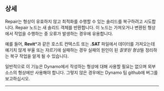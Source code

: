 ## 상세
Repair는 형상이 유효하지 않고 최적화를 수행할 수 있는 솔리드를 복구하려고 시도합니다. Repair 노드는 새 솔리드 객체를 반환합니다.
이 노드는 가져오거나 변환된 형상에서 작업을 수행하는 중 오류가 발생하는 경우에 유용합니다.

예를 들어, **Revit***과 같은 호스트 컨텍스트 또는 **.SAT** 파일에서 데이터를 가져오는데 예기치 않게 부울 또는 자르기에 실패하는 경우 실패의 원인이 된 *잘못된 형상*을 정리하는 복구 작업을 알게 될 수 있습니다.

일반적으로 이 기능은 Dynamo에서 작성하는 형상에 대해 사용할 필요는 없으며 외부 소스의 형상에만 사용해야 합니다. 그렇지 않은 경우에는 Dynamo 팀 github에 버그를 보고하십시오.
___


